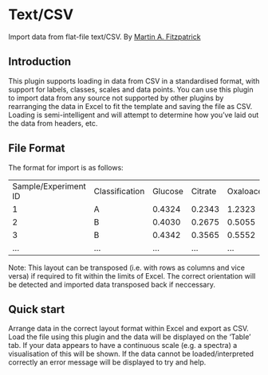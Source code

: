 Text/CSV
========

Import data from flat-file text/CSV. By [Martin A. Fitzpatrick][]

Introduction
------------

This plugin supports loading in data from CSV in a standardised format, with support for labels, classes, scales and data points. You can use this plugin to import data from any source not supported by other plugins by rearranging the data in Excel to fit the template and saving the file as CSV. Loading is semi-intelligent and will attempt to determine how you’ve laid out the data from headers, etc.

File Format
-----------

The format for import is as follows:

<table>
<tbody>
<tr class="odd">
<td align="left">Sample/Experiment ID</td>
<td>Classification</td>
<td>Glucose</td>
<td>Citrate</td>
<td>Oxaloacetate</td>
<td>Pyruvate</td>
<td>…N</td></tr><tr>
<td align="left">1</td>
<td>A</td>
<td>0.4324</td>
<td>0.2343</td>
<td>1.2323</td>
<td>0.9393</td>
<td>0.8823</td></tr><tr>
<td align="left">2</td>
<td>B</td>
<td>0.4030</td>
<td>0.2675</td>
<td>0.5055</td>
<td>0.9342</td>
<td>0.8393</td></tr><tr>
<td align="left">3</td>
<td>B</td>
<td>0.4342</td>
<td>0.3565</td>
<td>0.5552</td>
<td>0.9787</td>
<td>0.8454</td></tr><tr>
<td align="left">…</td>
<td>…</td>
<td>…</td>
<td>…</td>
<td>…</td>
<td>…</td>
<td>…</td>
</tr>
</tbody>
</table>

Note: This layout can be transposed (i.e. with rows as columns and vice versa) if required to fit within the limits of Excel. The correct orientation will be detected and imported data transposed back if neccessary.

Quick start
-----------

Arrange data in the correct layout format within Excel and export as CSV. Load the file using this plugin and the data will be displayed on the ‘Table’ tab. If your data appears to have a continuous scale (e.g. a spectra) a visualisation of this will be shown. If the data cannot be loaded/interpreted correctly an error message will be displayed to try and help.

  [Martin A. Fitzpatrick]: http://martinfitzpatrick.name/